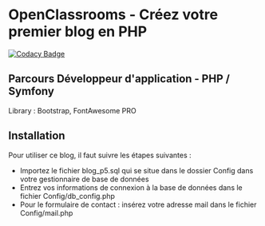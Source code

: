 # OpenClassrooms - Créez votre premier blog en PHP

[![Codacy Badge](https://api.codacy.com/project/badge/Grade/85d6f9be8ff1497988cc7e54f653c186)](https://app.codacy.com/app/RayyZen/OC-P5?utm_source=github.com&utm_medium=referral&utm_content=RayyZen/OC-P5&utm_campaign=Badge_Grade_Dashboard)

## Parcours Développeur d'application - PHP / Symfony

Library : Bootstrap, FontAwesome PRO

## Installation
Pour utiliser ce blog, il faut suivre les étapes suivantes :

* Importez le fichier blog_p5.sql qui se situe dans le dossier Config dans votre gestionnaire de base de données
* Entrez vos informations de connexion à la base de données dans le fichier Config/db_config.php
* Pour le formulaire de contact : insérez votre adresse mail dans le fichier Config/mail.php
